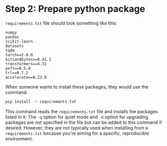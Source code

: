 # Step 2: Prepare python package



`requirements.txt` file should look something like this:

```
numpy
pandas
scikit-learn
datasets
tqdm
torch==2.0.0
bitsandbytes==0.41.1
transformers==4.31
peft==0.5.0
trl==0.7.2
accelerate==0.23.0
```

When someone wants to install these packages, they would use the command:

```bash
pip install -r requirements.txt
```

This command reads the `requirements.txt` file and installs the packages listed in it. The `-q` option for quiet mode and `-U` option for upgrading packages are not specified in the file but can be added to this command if desired. However, they are not typically used when installing from a `requirements.txt` because you're aiming for a specific, reproducible environment.
